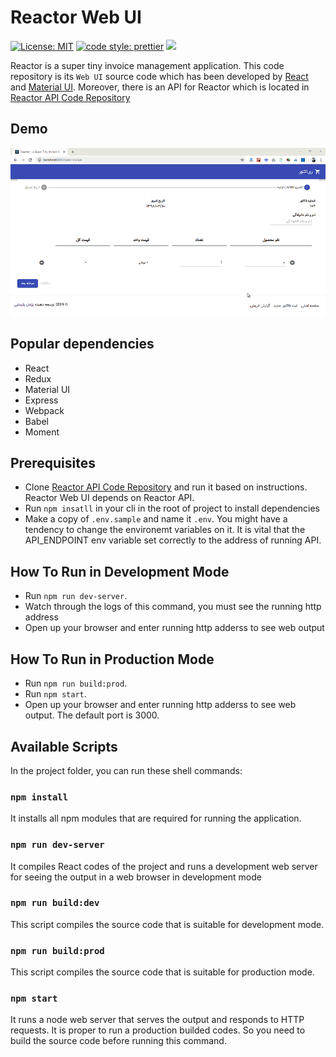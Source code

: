 # Reactor Web UI

[![License: MIT](https://img.shields.io/badge/License-MIT-blue.svg)](https://opensource.org/licenses/MIT)
[![code style: prettier](https://img.shields.io/badge/code%20style-prettier-red)](https://github.com/prettier/prettier)
[![](https://img.shields.io/github/issues/pezhmanparsaee/reactor-api)](https://github.com/peZhmanParsaee/reactor-api/issues)

Reactor is a super tiny invoice management application. This code repository is its `Web UI` source code which has been developed by [React](https://reactjs.org/) and [Material UI](https://material-ui.com). Moreover, there is an API for Reactor which is located in [Reactor API Code Repository](https://github.com/pezhmanparsaee/reactor-api)

## Demo

![Reactor Demo](https://raw.githubusercontent.com/pezhmanparsaee/reactor-web-ui/master/reactor-demo.gif)

## Popular dependencies

- React
- Redux
- Material UI
- Express
- Webpack
- Babel
- Moment

## Prerequisites

- Clone [Reactor API Code Repository](https://github.com/pezhmanparsaee/reactor-api)
  and run it based on instructions. Reactor Web UI depends on Reactor API.
- Run `npm insatll` in your cli in the root of project to install dependencies
- Make a copy of `.env.sample` and name it `.env`. You might have a tendency to change the environemt variables on it. It is vital that the API_ENDPOINT env variable set correctly to the address of running API.

## How To Run in Development Mode

- Run `npm run dev-server`.
- Watch through the logs of this command, you must see the running http address
- Open up your browser and enter running http adderss to see web output

## How To Run in Production Mode

- Run `npm run build:prod`.
- Run `npm start`.
- Open up your browser and enter running http adderss to see web output. The default port is 3000.

## Available Scripts

In the project folder, you can run these shell commands:

### `npm install`

It installs all npm modules that are required for running the application.

### `npm run dev-server`

It compiles React codes of the project and runs a development web server for seeing the output in a web browser in development mode

### `npm run build:dev`

This script compiles the source code that is suitable for development mode.

### `npm run build:prod`

This script compiles the source code that is suitable for production mode.

### `npm start`

It runs a node web server that serves the output and responds to HTTP requests. It is proper to run a production builded codes. So you need to build the source code before running this command.
